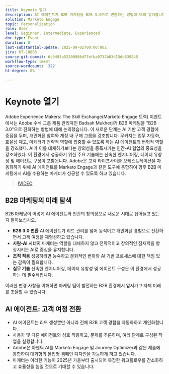 ```yaml
---
title: Keynote 열기
description: AI 에이전트가 B2B 마케팅을 B2B 3.0으로 변환하는 방법에 대해 알아봅니다. Marketo Engage을 통해 효율성, 개인화 및 고객 여정을 향상시키는 전략을 알아봅니다.
solution: Marketo Engage
topic: Personalization
role: User
level: Beginner, Intermediate, Experienced
doc-type: Event
duration: 0
last-substantial-update: 2025-09-02T00:00:00Z
jira: KT-18868
source-git-commit: 6c9493a52200986d77efba0737b03d15db539845
workflow-type: tm+mt
source-wordcount: '322'
ht-degree: 0%

---
```



# Keynote 열기

Adobe Experience Makers: The Skill Exchange(Marketo Engage 트랙) 이벤트에서는 Adobe 수석 그룹 제품 관리자인 Badsah Mukherji가 B2B 마케팅을 &quot;B2B 3.0&quot;으로 진화하는 방법에 대해 논의했습니다. 이 새로운 단계는 AI 기반 고객 경험에 중점을 두며, 개인화된 참여와 계정 내 구매 그룹을 강조합니다. 무커지는 업무 자동화, 효율성 제고, 마케터가 전략적 역할에 집중할 수 있도록 하는 AI 에이전트의 변혁적 역할을 강조했다. AI가 이를 대체하기보다는 창의성을 증폭시키는 인간-AI 협업의 중요성을 강조하였다. 이 환경에서 성공하기 위한 주요 기술에는 신속한 엔지니어링, 데이터 유창성 및 에이전트 구성이 포함됩니다. Adobe은 고객 라이프사이클 오케스트레이션을 자동화하기 위해 AI 에이전트를 Marketo Engage과 같은 도구에 통합하여 향후 B2B 마케팅에서 AI를 수용하는 마케터가 성공할 수 있도록 하고 있습니다.

>[!VIDEO](https://video.tv.adobe.com/v/3471392/?learn=on&enablevpops)

## B2B 마케팅의 미래 탐색

B2B 마케팅이 어떻게 AI 에이전트와 인간의 창의성으로 새로운 시대로 접어들고 있는지 알아보십시오.

* **B2B 3.0 변환** AI 에이전트가 리드 관리를 넘어 동적이고 개인화된 경험으로 전환하면서 고객 여정을 재형성하고 있습니다.
* **사람-AI 시너지** 마케터는 역할을 대체하지 않고 전략적이고 창의적인 잠재력을 향상시키는 AI로 중심을 유지합니다.
* **조직 적응** 성공하려면 능숙하고 문화적인 변화와 AI 기반 프로세스에 대한 책임 있는 감독이 필요합니다.
* **실무 기술** 신속한 엔지니어링, 데이터 유창성 및 에이전트 구성은 이 환경에서 성공하는 데 필수적입니다.

이러한 변경 사항을 이해하면 마케팅 팀이 발전하는 B2B 환경에서 앞서가고 자체 미래를 조율할 수 있습니다.

## AI 에이전트: 고객 여정 전환

* AI 에이전트는 리드 생성뿐만 아니라 전체 B2B 고객 경험을 자동화하고 개인화합니다.
* 사용자 및 다른 에이전트와 상호 작용하고, 문제를 추론하며, 여러 단계로 구성된 작업을 실행합니다.
* Adobe은 아젠틱 AI를 Marketo Engage 및 Journey Optimizer과 같은 제품에 통합하여 대화형의 몰입형 캠페인 디자인을 가능하게 하고 있습니다.
* 마케터는 이러한 기능이 2025년 가을부터 출시되어 복잡한 워크플로우를 간소화하고 효율성을 높일 것으로 기대할 수 있습니다.
